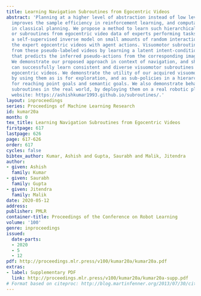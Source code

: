 ```yaml
---
title: Learning Navigation Subroutines from Egocentric Videos
abstract: 'Planning at a higher level of abstraction instead of low level torques
  improves the sample efficiency in reinforcement learning, and computational efficiency
  in classical planning. We propose a method to learn such hierarchical abstractions,
  or subroutines from egocentric video data of experts performing tasks. We learn
  a self-supervised inverse model on small amounts of random interaction data to pseudo-label
  the expert egocentric videos with agent actions. Visuomotor subroutines are acquired
  from these pseudo-labeled videos by learning a latent intent-conditioned policy
  that predicts the inferred pseudo-actions from the corresponding image observations.
  We demonstrate our proposed approach in context of navigation, and show that we
  can successfully learn consistent and diverse visuomotor subroutines from passive
  egocentric videos. We demonstrate the utility of our acquired visuomotor subroutines
  by using them as is for exploration, and as sub-policies in a hierarchical RL framework
  for reaching point goals and semantic goals. We also demonstrate behavior of our
  subroutines in the real world, by deploying them on a real robotic platform. Project
  website: https://ashishkumar1993.github.io/subroutines/.'
layout: inproceedings
series: Proceedings of Machine Learning Research
id: kumar20a
month: 0
tex_title: Learning Navigation Subroutines from Egocentric Videos
firstpage: 617
lastpage: 626
page: 617-626
order: 617
cycles: false
bibtex_author: Kumar, Ashish and Gupta, Saurabh and Malik, Jitendra
author:
- given: Ashish
  family: Kumar
- given: Saurabh
  family: Gupta
- given: Jitendra
  family: Malik
date: 2020-05-12
address: 
publisher: PMLR
container-title: Proceedings of the Conference on Robot Learning
volume: '100'
genre: inproceedings
issued:
  date-parts:
  - 2020
  - 5
  - 12
pdf: http://proceedings.mlr.press/v100/kumar20a/kumar20a.pdf
extras:
- label: Supplementary PDF
  link: http://proceedings.mlr.press/v100/kumar20a/kumar20a-supp.pdf
# Format based on citeproc: http://blog.martinfenner.org/2013/07/30/citeproc-yaml-for-bibliographies/
---
```

